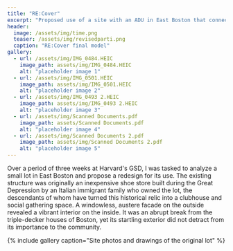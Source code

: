 ```yaml
---
title: "RE:Cover"
excerpt: "Proposed use of a site with an ADU in East Boston that connects a modern community to its past spirit"
header:
  image: /assets/img/time.png
  teaser: /assets/img/revisedparti.png
  caption: "RE:Cover final model"
gallery:
  - url: /assets/img/IMG_0484.HEIC
    image_path: assets/img/IMG_0484.HEIC
    alt: "placeholder image 1"
  - url: /assets/img/IMG_0501.HEIC
    image_path: assets/img/IMG_0501.HEIC
    alt: "placeholder image 2"
  - url: /assets/img/IMG_0493 2.HEIC
    image_path: assets/img/IMG_0493 2.HEIC
    alt: "placeholder image 3"
  - url: /assets/img/Scanned Documents.pdf
    image_path: assets/Scanned Documents.pdf
    alt: "placeholder image 4"
  - url: /assets/img/Scanned Documents 2.pdf
    image_path: assets/img/Scanned Documents 2.pdf
    alt: "placeholder image 5"
---
```


Over a period of three weeks at Harvard's GSD, I was tasked to analyze a small lot in East Boston and propose a redesign for its use. The existing structure was originally an inexpensive shoe store built during the Great Depression by an Italian immigrant family who owned the lot, the descendants of whom have turned this historical relic into a clubhouse and social gathering space. A windowless, austere facade on the outside revealed a vibrant interior on the inside. It was an abrupt break from the triple-decker houses of Boston, yet its startling exterior did not detract from its importance to the community. 

{% include gallery caption="Site photos and drawings of the original lot" %}
